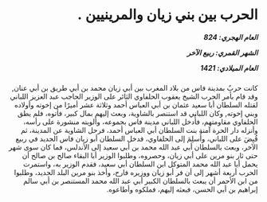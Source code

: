 <h1 dir="rtl">الحرب بين بني زيان والمرينيين .</h1>

<h5 dir="rtl">العام الهجري:  824

الشهر القمري: ربيع الآخر

العام الميلادي: 1421</h5>

<p dir="rtl">كانت حربٌ بمدينة فاس من بلاد المغرب بين أبي زيان محمد بن أبي طريق بن أبي عنان, وقد قام بأمر الحرب الشيخ يعقوب الحلفاوي الثائر على الوزير الحاجب عبد العزيز اللباني لقتله السلطان أبا سعيد عثمان بن أبي العباس أحمد وثلاثة عشر أميرًا من إخوته وأولاده وبني إخوته, وكان اللباني قد استنصر بالشاوية، وبعث إليهم بمال كبير، فأتوه، فلم يطق الحلفاوي مقاومتهم، فأُدخل اللباني مدينة فاس بجموعه، وألويته منشورة على رأسه، وأنزله دار الحرة آمنة بنت السلطان أبي العباس أحمد، فرحل الشاوية عن المدينة، ثم قُبِضَ على اللباني، وأُسلِمَ إلى الحلفاوي، فدخل السلطان أبو زيان فاس الجديد في ربيع الآخر، وبعث بالسلطان أبي عبد الله محمد بن أبي سعيد إلى الأندلس، فما كان سوى شهر حتى ثار بنو مرين على أبي زيان، وحصروه، وطلبوا الوزير أبا البقاء صالح بن صالح أن يحمل أبا عبد الله محمد المتوكل ابن السلطان أبي سعيد، فقدم الوزير به، واستمرت الحرب أربعة أشهر إلى أن فر أبو زيان ووزيره فارح، وأخذ بنو مرين البلد الجديد، وطلبوا من ابن الأحمر أن يبعث بالسلطان الكبير أبي عبد الله محمد المستنصر بن أبي سالم إبراهيم بن أبي الحسن، فبعثه إليهم، فملكوه وأطاعوه.</p></br>
